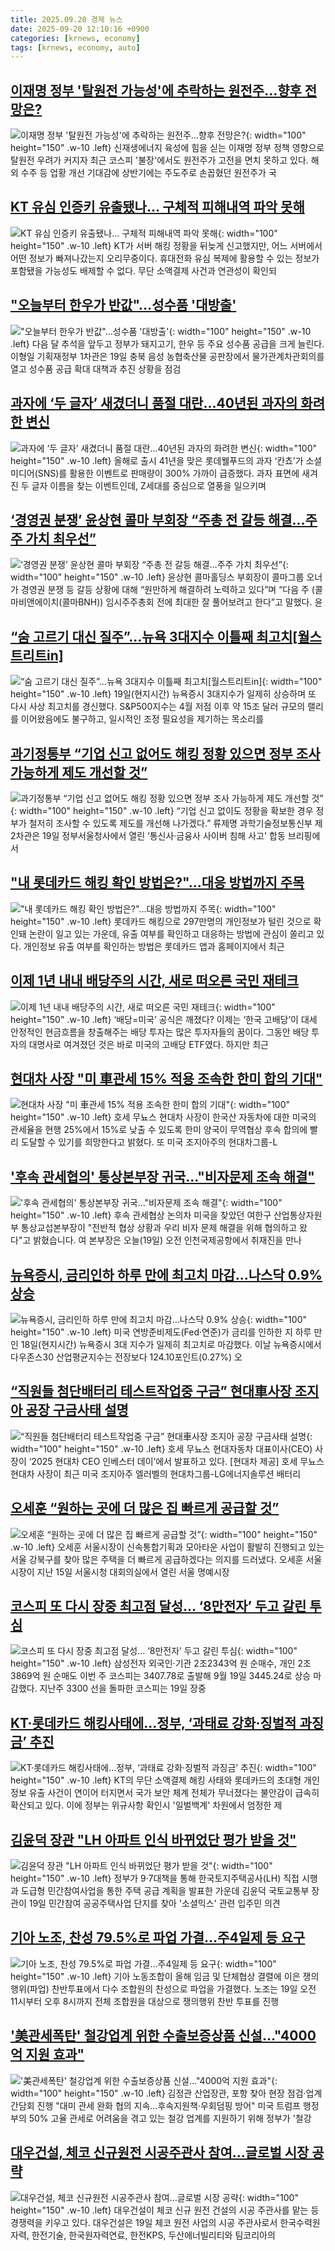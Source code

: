 ```yaml
---
title: 2025.09.20 경제 뉴스
date: 2025-09-20 12:10:16 +0900
categories: [krnews, economy]
tags: [krnews, economy, auto]
---
```

## [이재명 정부 '탈원전 가능성'에 추락하는 원전주…향후 전망은?](https://n.news.naver.com/mnews/article/119/0003005479)

![이재명 정부 '탈원전 가능성'에 추락하는 원전주…향후 전망은?](https://mimgnews.pstatic.net/image/origin/119/2025/09/20/3005479.jpg?type=nf220_150){: width="100" height="150" .w-10 .left}
신재생에너지 육성에 힘을 싣는 이재명 정부 정책 영향으로 탈원전 우려가 커지자 최근 코스피 '불장'에서도 원전주가 고전을 면치 못하고 있다. 해외 수주 등 업황 개선 기대감에 상반기에는 주도주로 손꼽혔던 원전주가 국

## [KT 유심 인증키 유출됐나…  구체적 피해내역 파악 못해](https://n.news.naver.com/mnews/article/005/0001803489)

![KT 유심 인증키 유출됐나…  구체적 피해내역 파악 못해](https://mimgnews.pstatic.net/image/origin/005/2025/09/20/1803489.jpg?type=nf220_150){: width="100" height="150" .w-10 .left}
KT가 서버 해킹 정황을 뒤늦게 신고했지만, 어느 서버에서 어떤 정보가 빠져나갔는지 오리무중이다. 휴대전화 유심 복제에 활용할 수 있는 정보가 포함됐을 가능성도 배제할 수 없다. 무단 소액결제 사건과 연관성이 확인되

## ["오늘부터 한우가 반값"…성수품 '대방출'](https://n.news.naver.com/mnews/article/215/0001224576)

!["오늘부터 한우가 반값"…성수품 '대방출'](https://mimgnews.pstatic.net/image/origin/215/2025/09/19/1224576.jpg?type=nf220_150){: width="100" height="150" .w-10 .left}
다음 달 추석을 앞두고 정부가 돼지고기, 한우 등 주요 성수품 공급을 크게 늘린다. 이형일 기획재정부 1차관은 19일 충북 음성 농협축산물 공판장에서 물가관계차관회의를 열고 성수품 공급 확대 대책과 추진 상황을 점검

## [과자에 ‘두 글자’ 새겼더니 품절 대란…40년된 과자의 화려한 변신](https://n.news.naver.com/mnews/article/081/0003576416)

![과자에 ‘두 글자’ 새겼더니 품절 대란…40년된 과자의 화려한 변신](https://mimgnews.pstatic.net/image/origin/081/2025/09/19/3576416.jpg?type=nf220_150){: width="100" height="150" .w-10 .left}
올해로 출시 41년을 맞은 롯데웰푸드의 과자 ‘칸쵸’가 소셜미디어(SNS)를 활용한 이벤트로 판매량이 300% 가까이 급증했다. 과자 표면에 새겨진 두 글자 이름을 찾는 이벤트인데, Z세대를 중심으로 열풍을 일으키며

## [‘경영권 분쟁’ 윤상현 콜마 부회장 “주총 전 갈등 해결…주주 가치 최우선”](https://n.news.naver.com/mnews/article/243/0000085079)

![‘경영권 분쟁’ 윤상현 콜마 부회장 “주총 전 갈등 해결…주주 가치 최우선”](https://mimgnews.pstatic.net/image/origin/243/2025/09/19/85079.jpg?type=nf220_150){: width="100" height="150" .w-10 .left}
윤상현 콜마홀딩스 부회장이 콜마그룹 오너가 경영권 분쟁 등 갈등 상황에 대해 “원만하게 해결하려 노력하고 있다”며 “다음 주 (콜마비앤에이치(콜마BNH)) 임시주주총회 전에 최대한 잘 풀어보려고 한다”고 말했다. 윤

## [“숨 고르기 대신 질주”…뉴욕 3대지수 이틀째 최고치[월스트리트in]](https://n.news.naver.com/mnews/article/018/0006120746)

![“숨 고르기 대신 질주”…뉴욕 3대지수 이틀째 최고치[월스트리트in]](https://mimgnews.pstatic.net/image/origin/018/2025/09/20/6120746.jpg?type=nf220_150){: width="100" height="150" .w-10 .left}
19일(현지시간) 뉴욕증시 3대지수가 일제히 상승하며 또 다시 사상 최고치를 경신했다. S&P500지수는 4월 저점 이후 약 15조 달러 규모의 랠리를 이어왔음에도 불구하고, 일시적인 조정 필요성을 제기하는 목소리를

## [과기정통부 “기업 신고 없어도 해킹 정황 있으면 정부 조사 가능하게 제도 개선할 것”](https://n.news.naver.com/mnews/article/366/0001109289)

![과기정통부 “기업 신고 없어도 해킹 정황 있으면 정부 조사 가능하게 제도 개선할 것”](https://mimgnews.pstatic.net/image/origin/366/2025/09/19/1109289.jpg?type=nf220_150){: width="100" height="150" .w-10 .left}
“기업 신고 없이도 정황을 확보한 경우 정부가 철저히 조사할 수 있도록 제도를 개선해 나가겠다.” 류제명 과학기술정보통신부 제2차관은 19일 정부서울청사에서 열린 ‘통신사·금융사 사이버 침해 사고' 합동 브리핑에서

## ["내 롯데카드 해킹 확인 방법은?"...대응 방법까지 주목](https://n.news.naver.com/mnews/article/119/0003005003)

!["내 롯데카드 해킹 확인 방법은?"...대응 방법까지 주목](https://mimgnews.pstatic.net/image/origin/119/2025/09/19/3005003.jpg?type=nf220_150){: width="100" height="150" .w-10 .left}
롯데카드 해킹으로 297만명의 개인정보가 털린 것으로 확인돼 논란이 일고 있는 가운데, 유출 여부를 확인하고 대응하는 방법에 관심이 쏠리고 있다. 개인정보 유출 여부를 확인하는 방법은 롯데카드 앱과 홈페이지에서 최근

## [이제 1년 내내 배당주의 시간, 새로 떠오른 국민 재테크](https://n.news.naver.com/mnews/article/023/0003930320)

![이제 1년 내내 배당주의 시간, 새로 떠오른 국민 재테크](https://mimgnews.pstatic.net/image/origin/023/2025/09/20/3930320.jpg?type=nf220_150){: width="100" height="150" .w-10 .left}
‘배당=미국’ 공식은 깨졌다? 이제는 ‘한국 고배당’이 대세 안정적인 현금흐름을 창출해주는 배당 투자는 많은 투자자들의 꿈이다. 그동안 배당 투자의 대명사로 여겨졌던 것은 바로 미국의 고배당 ETF였다. 하지만 최근

## [현대차 사장 "미 車관세 15% 적용 조속한 한미 합의 기대"](https://n.news.naver.com/mnews/article/025/0003470263)

![현대차 사장 "미 車관세 15% 적용 조속한 한미 합의 기대"](https://mimgnews.pstatic.net/image/origin/025/2025/09/19/3470263.jpg?type=nf220_150){: width="100" height="150" .w-10 .left}
호세 무뇨스 현대차 사장이 한국산 자동차에 대한 미국의 관세율을 현행 25%에서 15%로 낮출 수 있도록 한미 양국이 무역협상 후속 합의에 빨리 도달할 수 있기를 희망한다고 밝혔다. 또 미국 조지아주의 현대차그룹-L

## ['후속 관세협의' 통상본부장 귀국…"비자문제 조속 해결"](https://n.news.naver.com/mnews/article/422/0000782969)

!['후속 관세협의' 통상본부장 귀국…"비자문제 조속 해결"](https://mimgnews.pstatic.net/image/origin/422/2025/09/19/782969.jpg?type=nf220_150){: width="100" height="150" .w-10 .left}
후속 관세협상 논의차 미국을 찾았던 여한구 산업통상자원부 통상교섭본부장이 "전반적 협상 상황과 우리 비자 문제 해결을 위해 협의하고 왔다"고 밝혔습니다. 여 본부장은 오늘(19일) 오전 인천국제공항에서 취재진을 만나

## [뉴욕증시, 금리인하 하루 만에 최고치 마감…나스닥 0.9% 상승](https://n.news.naver.com/mnews/article/032/0003397513)

![뉴욕증시, 금리인하 하루 만에 최고치 마감…나스닥 0.9% 상승](https://mimgnews.pstatic.net/image/origin/032/2025/09/19/3397513.jpg?type=nf220_150){: width="100" height="150" .w-10 .left}
미국 연방준비제도(Fed·연준)가 금리를 인하한 지 하루 만인 18일(현지시간) 뉴욕증시 3대 지수가 일제히 최고치로 마감했다. 이날 뉴욕증시에서 다우존스30 산업평균지수는 전장보다 124.10포인트(0.27%) 오

## [“직원들 첨단배터리 테스트작업중 구금” 현대車사장 조지아 공장 구금사태 설명](https://n.news.naver.com/mnews/article/016/0002531466)

![“직원들 첨단배터리 테스트작업중 구금” 현대車사장 조지아 공장 구금사태 설명](https://mimgnews.pstatic.net/image/origin/016/2025/09/19/2531466.jpg?type=nf220_150){: width="100" height="150" .w-10 .left}
호세 무뇨스 현대자동차 대표이사(CEO) 사장이 ‘2025 현대차 CEO 인베스터 데이’에서 발표하고 있다. [현대차 제공] 호세 무뇨스 현대차 사장이 최근 미국 조지아주 엘러벨의 현대차그룹-LG에너지솔루션 배터리

## [오세훈 “원하는 곳에 더 많은 집 빠르게 공급할 것”](https://n.news.naver.com/mnews/article/018/0006120608)

![오세훈 “원하는 곳에 더 많은 집 빠르게 공급할 것”](https://mimgnews.pstatic.net/image/origin/018/2025/09/19/6120608.jpg?type=nf220_150){: width="100" height="150" .w-10 .left}
오세훈 서울시장이 신속통합기획과 모아타운 사업이 활발히 진행되고 있는 서울 강북구를 찾아 많은 주택을 더 빠르게 공급하겠다는 의지를 드러냈다. 오세훈 서울시장이 지난 15일 서울시청 대회의실에서 열린 서울 명예시장

## [코스피 또 다시 장중 최고점 달성… ‘8만전자’ 두고 갈린 투심](https://n.news.naver.com/mnews/article/037/0000036993)

![코스피 또 다시 장중 최고점 달성… ‘8만전자’ 두고 갈린 투심](https://mimgnews.pstatic.net/image/origin/037/2025/09/19/36993.jpg?type=nf220_150){: width="100" height="150" .w-10 .left}
삼성전자 외국인·기관 2조2343억 원 순매수, 개인 2조3869억 원 순매도 이번 주 코스피는 3407.78로 출발해 9월 19일 3445.24로 상승 마감했다. 지난주 3300 선을 돌파한 코스피는 19일 장중

## [KT·롯데카드 해킹사태에…정부, ‘과태료 강화·징벌적 과징금’ 추진](https://n.news.naver.com/mnews/article/123/0002368563)

![KT·롯데카드 해킹사태에…정부, ‘과태료 강화·징벌적 과징금’ 추진](https://mimgnews.pstatic.net/image/origin/123/2025/09/19/2368563.jpg?type=nf220_150){: width="100" height="150" .w-10 .left}
KT의 무단 소액결제 해킹 사태와 롯데카드의 초대형 개인정보 유출 사건이 연이어 터지면서 국가 보안 체계 전체가 무너졌다는 불안감이 급속히 확산되고 있다. 이에 정부는 위규사항 확인시 '일벌백계' 차원에서 엄정한 제

## [김윤덕 장관 "LH 아파트 인식 바뀌었단 평가 받을 것"](https://n.news.naver.com/mnews/article/003/0013493282)

![김윤덕 장관 "LH 아파트 인식 바뀌었단 평가 받을 것"](https://mimgnews.pstatic.net/image/origin/003/2025/09/19/13493282.jpg?type=nf220_150){: width="100" height="150" .w-10 .left}
정부가 9·7대책을 통해 한국토지주택공사(LH) 직접 시행과 도급형 민간참여사업을 통한 주택 공급 계획을 발표한 가운데 김윤덕 국토교통부 장관이 19일 민간참여 공공주택사업 단지를 찾아 '소셜믹스' 관련 입주민 의견

## [기아 노조, 찬성 79.5%로 파업 가결…주4일제 등 요구](https://n.news.naver.com/mnews/article/011/0004535355)

![기아 노조, 찬성 79.5%로 파업 가결…주4일제 등 요구](https://mimgnews.pstatic.net/image/origin/011/2025/09/19/4535355.jpg?type=nf220_150){: width="100" height="150" .w-10 .left}
기아 노동조합이 올해 임금 및 단체협상 결렬에 이은 쟁의행위(파업) 찬반투표에서 다수 조합원의 찬성으로 파업을 가결했다. 노조는 19일 오전 11시부터 오후 8시까지 전체 조합원을 대상으로 쟁의행위 찬반 투표를 진행

## ['美관세폭탄' 철강업계 위한 수출보증상품 신설…"4000억 지원 효과"](https://n.news.naver.com/mnews/article/586/0000112103)

!['美관세폭탄' 철강업계 위한 수출보증상품 신설…"4000억 지원 효과"](https://mimgnews.pstatic.net/image/origin/586/2025/09/19/112103.jpg?type=nf220_150){: width="100" height="150" .w-10 .left}
김정관 산업장관, 포항 찾아 현장 점검·업계 간담회 진행 "대미 관세 완화 협의 지속…후속지원책·우회덤핑 방어" 미국 트럼프 행정부의 50% 고율 관세로 어려움을 겪고 있는 철강 업계를 지원하기 위해 정부가 '철강

## [대우건설, 체코 신규원전 시공주관사 참여…글로벌 시장 공략](https://n.news.naver.com/mnews/article/215/0001224570)

![대우건설, 체코 신규원전 시공주관사 참여…글로벌 시장 공략](https://mimgnews.pstatic.net/image/origin/215/2025/09/19/1224570.jpg?type=nf220_150){: width="100" height="150" .w-10 .left}
대우건설이 체코 신규 원전 건설의 시공 주관사를 맡는 등 경쟁력을 키우고 있다. 대우건설은 19일 체코 원전 사업의 시공 주관사로서 한국수력원자력, 한전기술, 한국원자력연료, 한전KPS, 두산에너빌리티와 팀코리아의

